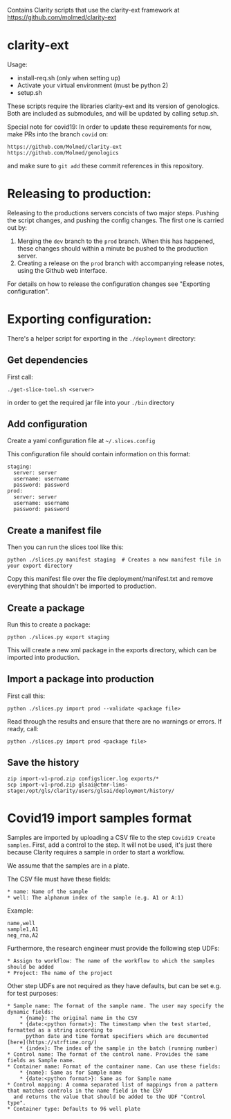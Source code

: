 Contains Clarity scripts that use the clarity-ext framework at
https://github.com/molmed/clarity-ext

# clarity-ext

Usage:

- install-req.sh (only when setting up)
- Activate your virtual environment (must be python 2)
- setup.sh

These scripts require the libraries clarity-ext and its version of genologics.
Both are included as submodules, and will be updated by calling setup.sh.

Special note for covid19: In order to update these requirements for now, make
PRs into the branch `covid` on:

    https://github.com/Molmed/clarity-ext
    https://github.com/Molmed/genologics

and make sure to `git add` these commit references in this repository.

# Releasing to production:

Releasing to the productions servers concists of two major steps. Pushing the
script changes, and pushing the config changes. The first one is carried out
by:

1. Merging the `dev` branch to the `prod` branch. When this has happened, these
   changes should within a minute be pushed to the production server.
2. Creating a release on the `prod` branch with accompanying release notes,
   using the Github web interface.

For details on how to release the configuration changes see "Exporting
configuration".

# Exporting configuration:

There's a helper script for exporting in the `./deployment` directory:

## Get dependencies

First call:

    ./get-slice-tool.sh <server>

in order to get the required jar file into your `./bin` directory

## Add configuration

Create a yaml configuration file at `~/.slices.config`

This configuration file should contain information on this format:

    staging:
      server: server
      username: username
      password: password
    prod:
      server: server
      username: username
      password: password

## Create a manifest file

Then you can run the slices tool like this:

    python ./slices.py manifest staging  # Creates a new manifest file in your export directory

Copy this manifest file over the file deployment/manifest.txt and remove everything that shouldn't
be imported to production.

## Create a package

Run this to create a package:

    python ./slices.py export staging

This will create a new xml package in the exports directory, which can be imported into production.

## Import a package into production

First call this:

    python ./slices.py import prod --validate <package file>

Read through the results and ensure that there are no warnings or errors. If ready, call:

    python ./slices.py import prod <package file>

## Save the history

    zip import-v1-prod.zip configslicer.log exports/*
    scp import-v1-prod.zip glsai@ctmr-lims-stage:/opt/gls/clarity/users/glsai/deployment/history/

# Covid19 import samples format

Samples are imported by uploading a CSV file to the step `Covid19 Create samples`. First, add
a control to the step. It will not be used, it's just there because Clarity requires a sample in
order to start a workflow.

We assume that the samples are in a plate.

The CSV file must have these fields:

    * name: Name of the sample
    * well: The alphanum index of the sample (e.g. A1 or A:1)

Example:

```
name,well
sample1,A1
neg_rna,A2
```

Furthermore, the research engineer must provide the following step UDFs:

    * Assign to workflow: The name of the workflow to which the samples should be added
    * Project: The name of the project

Other step UDFs are not required as they have defaults, but can be set e.g. for test purposes:

    * Sample name: The format of the sample name. The user may specify the dynamic fields:
        * {name}: The original name in the CSV
        * {date:<python format>}: The timestamp when the test started, formatted as a string according to
          python date and time format specifiers which are documented [here](https://strftime.org/)
        * {index}: The index of the sample in the batch (running number)
    * Control name: The format of the control name. Provides the same fields as Sample name.
    * Container name: Format of the container name. Can use these fields:
        * {name}: Same as for Sample name
        * {date:<python format>}: Same as for Sample name
    * Control mapping: A comma separated list of mappings from a pattern that matches controls in the name field in the CSV
      and returns the value that should be added to the UDF "Control type".
    * Container type: Defaults to 96 well plate
